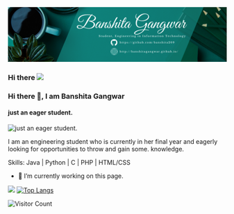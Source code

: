 <img src="banner.png" alt="banner"/>

### Hi there <img src="https://raw.githubusercontent.com/MartinHeinz/MartinHeinz/master/wave.gif" width="30px">
### Hi there 👋, I am Banshita Gangwar
#### just an eager student.
![just an eager student.](https://arturssmirnovs.github.io/github-profile-readme-generator/images/banner.png)

I am an engineering student who is currently in her final year and eagerly looking for opportunities to throw and gain some. knowledge.

Skills: Java | Python | C | PHP | HTML/CSS

- 🔭 I’m currently working on this page. 
<!--
**banshita209/banshita209** is a ✨ _special_ ✨ repository because its `README.md` (this file) appears on your GitHub profile.

Here are some ideas to get you started:

- 🔭 I’m currently working on ...
- 🌱 I’m currently learning ...
- 👯 I’m looking to collaborate on ...
- 🤔 I’m looking for help with ...
- 💬 Ask me about ...
- 📫 How to reach me: ...
- 😄 Pronouns: ...
- ⚡ Fun fact: ...
-->
![](https://komarev.com/ghpvc/?username=banshita209&color=dc143c)
[![Top Langs](https://github-readme-stats.vercel.app/api/top-langs/?username=banshita209&layout=compact)](https://github.com/banshita209/github-readme-stats)


![Visitor Count](https://profile-counter.glitch.me/{banshita209}/count.svg) 

